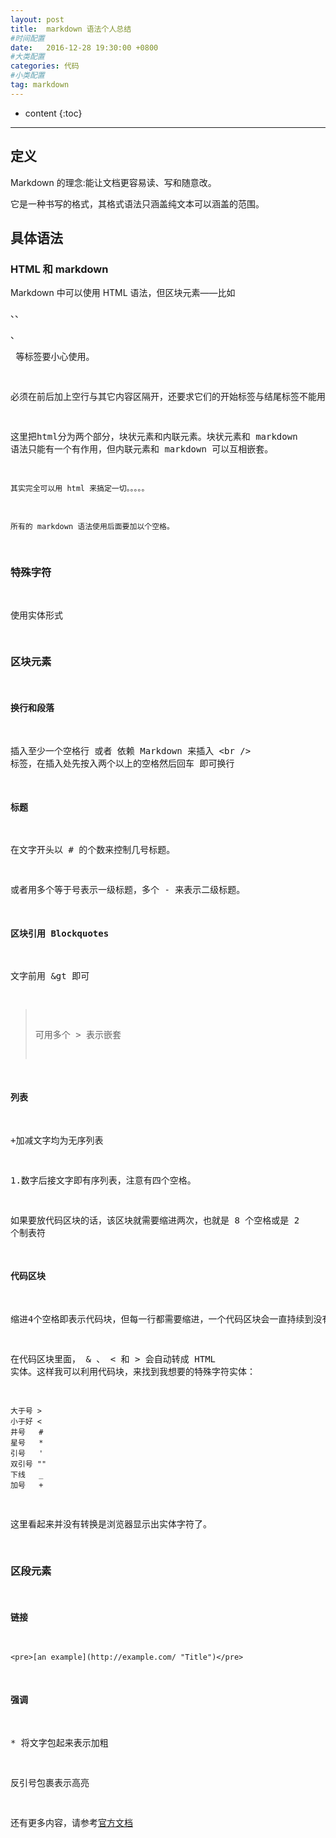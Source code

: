 ```yaml
---
layout: post
title:  markdown 语法个人总结
#时间配置
date:   2016-12-28 19:30:00 +0800
#大类配置
categories: 代码
#小类配置
tag: markdown
---
```


* content
{:toc}


------------------------

定义
------------------------
Markdown 的理念:能让文档更容易读、写和随意改。

它是一种书写的格式，其格式语法只涵盖纯文本可以涵盖的范围。


具体语法
------------------------

### HTML 和 markdown

Markdown 中可以使用 HTML 语法，但区块元素——比如 <div>、<table>、<pre>、<p> 等标签要小心使用。

必须在前后加上空行与其它内容区隔开，还要求它们的开始标签与结尾标签不能用制表符或空格来缩进。

这里把html分为两个部分，块状元素和内联元素。块状元素和 markdown 语法只能有一个有作用，但内联元素和
markdown 可以互相嵌套。

`其实完全可以用 html 来搞定一切。。。。。`

`所有的 markdown 语法使用后面要加以个空格。`
	
### 特殊字符

使用实体形式

### 区块元素

#### 换行和段落
插入至少一个空格行 或者 依赖 Markdown 来插入 \<br /\> 标签，在插入处先按入两个以上的空格然后回车 即可换行

#### 标题
在文字开头以 \# 的个数来控制几号标题。

或者用多个等于号表示一级标题，多个 \- 来表示二级标题。

#### 区块引用 Blockquotes
文字前用 &gt 即可

> 可用多个 > 表示嵌套


#### 列表
+加减文字均为无序列表

1.数字后接文字即有序列表，注意有四个空格。

如果要放代码区块的话，该区块就需要缩进两次，也就是 8 个空格或是 2 个制表符

#### 代码区块
缩进4个空格即表示代码块，但每一行都需要缩进，一个代码区块会一直持续到没有缩进的那一行（或是文件结尾）。

在代码区块里面， & 、 < 和 > 会自动转成 HTML 实体。这样我可以利用代码块，来找到我想要的特殊字符实体：

	大于号 > 
	小于好 <
	井号   #
	星号   *
	引号   '
	双引号 ""
	下线   _
	加号   +

这里看起来并没有转换是浏览器显示出实体字符了。
	
### 区段元素

#### 链接
	<pre>[an example](http://example.com/ "Title")</pre>	

#### 强调
\* 将文字包起来表示加粗

反引号包裹表示高亮

还有更多内容，请参考[官方文档](http://www.appinn.com/markdown/)